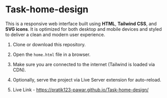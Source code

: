 # Task-home-design


This is a responsive  web interface built using **HTML**, **Tailwind CSS**, and **SVG icons**. It is optimized for both desktop and mobile devices and styled to deliver a clean and modern user experience.
1. Clone or download this repository.
2. Open the `home.html` file in a browser.
3. Make sure you are connected to the internet (Tailwind is loaded via CDN).
4. Optionally, serve the project via Live Server extension for auto-reload.

5. Live Link - https://pratik123-pawar.github.io/Task-home-design/
